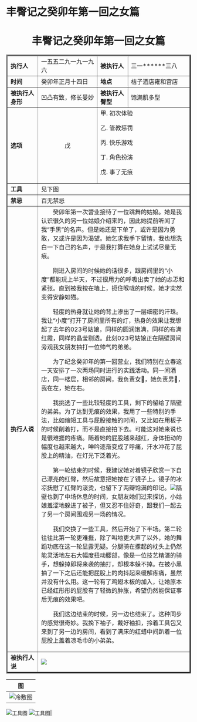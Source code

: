 # 丰臀记之癸卯年第一回之女篇

# <center>丰臀记之癸卯年第一回之女篇</center>
<style>
    .tdWidth{width: 16.8%}
</style>

<table border = "3">
    <tr>
        <td class = tdWidth><b>执行人</b></td>
        <td>一五五二九一九一九六</td>
        <td class = tdWidth><b>被执行人</b></td>
        <td>三一******三八</td>
    </tr>
    <tr>
        <td><b>时间</b></td>
        <td>癸卯年正月十四日</td>
        <td><b>地点</b></td>
        <td>桔子酒店雍和宫店</td>
    </tr>
    <tr>
        <td><b>被执行人身形</b></td>
        <td>凹凸有致，修长曼妙</td>
        <td><b>被执行人臀型</b></td>
        <td>饱满肌多型</td>
    </tr>
    <tr>
        <td><b>选项</b></td>
        <td style="text-align: center;">戊</td>
        <td colspan =2>
        甲. 初次体验
        
乙. 管教惩罚

丙. 快乐游戏

丁. 角色扮演

戊. 事了无痕
        </td>
    </tr>
    <tr>
        <td><b>工具</b></td>
        <td colspan=3>见下图</td>
    </tr>
    <tr>
        <td><b>禁忌</b></td>
        <td colspan=3>百无禁忌</td>
    </tr>
    <tr>
        <td><b>执行人说</b></td>
        <td colspan=3>&emsp;&emsp;癸卯年第一次营业接待了一位跳舞的姑娘。她是我认识很久的另一位姑娘介绍来的，因此她提前听闻了我“手黑”的名声。但是她还是下单了，或许是因为勇敢，又或许是因为渴望。她乞求我手下留情，我也想洗白一下自己的名声，于是我打算在她身上试试尽量无痕。
        
&emsp;&emsp;刚进入房间的时候她的话很多，跟房间里的“小度”都能玩上半天，不过很用力的呼吸出卖了她的忐忑和紧张。直到被我按在墙上，扼住喉咙的时候，她才突然变得安静如猫。

&emsp;&emsp;轻度的热身就让她的背上渗出了一层细密的汗珠。我让“小度”打开了房间里所有的灯，热身的效果让我想起了去年的023号姑娘，同样的圆润饱满，同样的布满红霞，同样的晶莹剔透。此刻023号姑娘正在隔壁房间旁观我女朋友抽打一位帅气的弟弟。

&emsp;&emsp;为了纪念癸卯年的第一回营业，我们特别在立春这一天安排了一次两场同时进行的实践活动。同一间酒店，同一楼层，相邻的房间，我负责女🐚，她负责男🐚，我在左，她在右。

&emsp;&emsp;我挑选了一些比较轻度的工具，剩下的留给了隔壁的弟弟。为了达到无痕的效果，我用了一些特别的手法，比如缩短工具与屁股接触的时间，又比如在用板子的时候削着打，而不是直接拍下去。可能这对她来说也是很难捱的疼痛。随着她的屁股越来越红，身体扭动的幅度也越来越大，呻吟逐渐变成了呼痛，汗水冲花了屁股上的精油，在灯光下泛着光。

&emsp;&emsp;第一轮结束的时候，我建议她对着镜子欣赏一下自己漂亮的红臀，然后故意把她按在了镜子上。镜子的冰凉抚慰了红臀的滚烫，也留下了两瓣饱满的印记。<img src="臀印-癸卯第一回女.jpg">隔壁也到了中场休息的时间，女朋友她们过来探访，小姑娘羞涩地躲进了被子，但又忍不住好奇，跟我们一起去了另一个房间围观另一场的情况。

&emsp;&emsp;我们交换了一些工具，然后开始了下半场。第二轮往往比第一轮更难捱，除了叫地更大声了以外，她的舞蹈功底在这一轮显露无疑。分腿骑在摞起的枕头上仍然能灵活地左右大幅度扭动腰部，像是一位技艺精湛的骑手，想躲掉即将来袭的抽打，却根本躲不掉。在被小黑抽了一下之后还能把屁股上的肉抖起来缓解疼痛，虽然并没有什么用。这一轮有了鸡翅木板的加入，让她原本已经红彤彤的屁股有了轻微的肿胀，希望仍然能保证事后无痕的效果吧。

&emsp;&emsp;我们这边结束的时候，另一边也结束了。这种同步的感觉很奇妙。我挽下袖子，戴好袖扣，拎着工具包又来到了另一边的房间，看到了满床的红蜡中间趴着一位屁股上盖着凉毛巾的小弟弟。</td>
    </tr>
    <tr>
        <td><b>被执行人说 </b></td>
        <td colspan=3><img src="反馈-癸卯第一回女.jpg"></td>
    </tr>
</table>

|**图**|
|---|
|![冷敷图](癸卯第一回女.jpg   "冷敷")
![工具图]( 工具第一轮-癸卯第一回女.jpg  "第一轮工具")
![工具图]( 工具第二轮-癸卯第一回女.jpg  "第二轮工具")|
